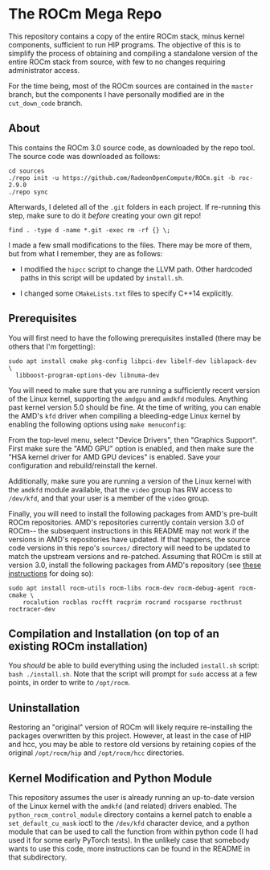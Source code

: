 The ROCm Mega Repo
==================

This repository contains a copy of the entire ROCm stack, minus kernel
components, sufficient to run HIP programs. The objective of this is to
simplify the process of obtaining and compiling a standalone version of the
entire ROCm stack from source, with few to no changes requiring administrator
access.

For the time being, most of the ROCm sources are contained in the `master`
branch, but the components I have personally modified are in the
`cut_down_code` branch.

About
-----

This contains the ROCm 3.0 source code, as downloaded by the repo tool. The
source code was downloaded as follows:
```
cd sources
./repo init -u https://github.com/RadeonOpenCompute/ROCm.git -b roc-2.9.0
./repo sync
```

Afterwards, I deleted all of the `.git` folders in each project. If re-running
this step, make sure to do it *before* creating your own git repo!
```
find . -type d -name *.git -exec rm -rf {} \;
```

I made a few small modifications to the files. There may be more of them, but
from what I remember, they are as follows:

 - I modified the `hipcc` script to change the LLVM path. Other hardcoded
   paths in this script will be updated by `install.sh`.

 - I changed some `CMakeLists.txt` files to specify C++14 explicitly.

Prerequisites
-------------

You will first need to have the following prerequisites installed (there may be
others that I'm forgetting):
```
sudo apt install cmake pkg-config libpci-dev libelf-dev liblapack-dev \
  libboost-program-options-dev libnuma-dev
```

You will need to make sure that you are running a sufficiently recent version
of the Linux kernel, supporting the `amdgpu` and `amdkfd` modules. Anything
past kernel version 5.0 should be fine. At the time of writing, you can enable
the AMD's `kfd` driver when compiling a bleeding-edge Linux kernel by enabling
the following options using `make menuconfig`:

From the top-level menu, select "Device Drivers", then "Graphics Support".
First make sure the "AMD GPU" option is enabled, and then make sure the "HSA
kernel driver for AMD GPU devices" is enabled. Save your configuration and
rebuild/reinstall the kernel.

Additionally, make sure you are running a version of the Linux kernel with the
`amdkfd` module available, that the `video` group has RW access to `/dev/kfd`,
and that your user is a member of the `video` group.

Finally, you will need to install the following packages from AMD's pre-built
ROCm repositories. AMD's repositories currently contain version 3.0 of ROCm--
the subsequent instructions in this README may not work if the versions in
AMD's repositories have updated. If that happens, the source code versions in
this repo's `sources/` directory will need to be updated to match the upstream
versions and re-patched. Assuming that ROCm is still at version 3.0, install
the following packages from AMD's repository (see
[these instructions](https://github.com/RadeonOpenCompute/ROCm#Ubuntu) for
doing so):
```
sudo apt install rocm-utils rocm-libs rocm-dev rocm-debug-agent rocm-cmake \
    rocalution rocblas rocfft rocprim rocrand rocsparse rocthrust roctracer-dev
```

Compilation and Installation (on top of an existing ROCm installation)
----------------------------------------------------------------------

You *should* be able to build everything using the included `install.sh`
script: `bash ./install.sh`.  Note that the script will prompt for `sudo`
access at a few points, in order to write to `/opt/rocm`.

Uninstallation
--------------

Restoring an "original" version of ROCm will likely require re-installing the
packages overwritten by this project. However, at least in the case of HIP and
hcc, you may be able to restore old versions by retaining copies of the
original `/opt/rocm/hip` and `/opt/rocm/hcc` directories.

Kernel Modification and Python Module
-------------------------------------

This repository assumes the user is already running an up-to-date version of
the Linux kernel with the `amdkfd` (and related) drivers enabled. The
`python_rocm_control_module` directory contains a kernel patch to enable a
`set_default_cu_mask` ioctl to the `/dev/kfd` character device, and a python
module that can be used to call the function from within python code (I had
used it for some early PyTorch tests). In the unlikely case that somebody wants
to use this code, more instructions can be found in the README in that
subdirectory.
